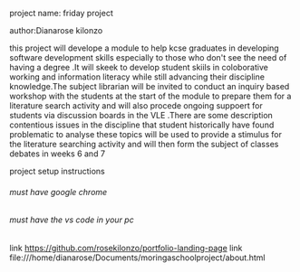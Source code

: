 project name: friday project

author:Dianarose kilonzo

this project will develope a module to help kcse graduates in developing software development skills especially to those who don't see the need of having a degree .It will skeek to develop student skiils in coloborative working and information literacy while still advancing their discipline knowledge.The subject librarian will be invited to conduct an inquiry based workshop with the students at the start of the module to prepare them for a literature search activity and will also procede ongoing suppoert for students via discussion boards in the VLE .There are some description contentious issues in the discipline that student historically have found  problematic to analyse these  topics will be used to provide a stimulus for the literature searching activity and will then form the subject of classes debates in weeks 6 and 7


project setup instructions
  ###### must have google chrome
  ###### must have the vs code in your pc
  


link https://github.com/rosekilonzo/portfolio-landing-page
link file:///home/dianarose/Documents/moringaschoolproject/about.html

